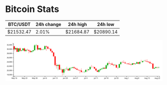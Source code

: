 # Bitcoin Stats

BTC/USDT|24h change|24h high|24h low|
|---|---|---|---|
|$21532.47|2.01%|$21684.87|$20890.14|

<img src="./chart.svg">
